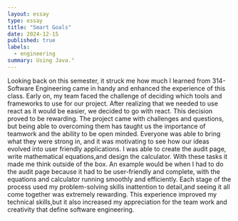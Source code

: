 ```yaml
---
layout: essay
type: essay
title: "Smart Goals"
date: 2024-12-15
published: true
labels:
  - engineering
summary: Using Java."
---
```


Looking back on this semester, it struck me how much I learned from 314-Software Engineering  came in handy and enhanced the experience of this class.  Early on, my team faced the challenge of deciding which tools and frameworks to use for our project. After realizing that we needed to use react as it would be easier, we decided to go with react. This decision proved to be rewarding. The project came with challenges and questions, but being able to overcoming them has taught us the importance of teamwork and the ability to be open minded. Everyone was able to bring what they were strong in, and it was motivating to see how our ideas evolved into user friendly  applications.
I was able to create the audit page, write mathematical equations,and design the calculator. With these tasks it made me think outside of the box. An example would be when I had to do the audit page because it had to be user-friendly and complete, with the equations and calculator running smoothly and efficiently. Each stage of the process used my problem-solving skills inattention to detail,and seeing it all come together was extremely rewarding. This experience improved my technical skills,but it also increased my appreciation for the team work and creativity that define software engineering.
